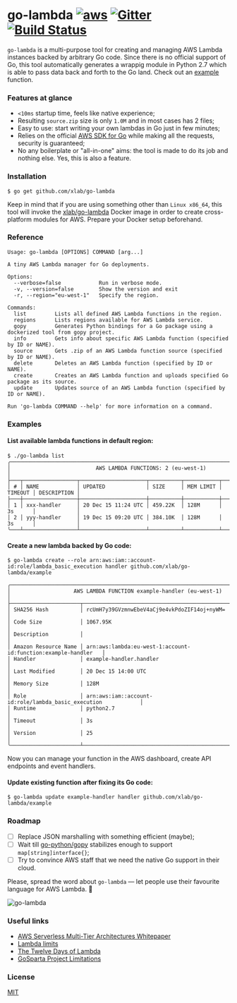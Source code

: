 # go-lambda [![aws](https://d0.awsstatic.com/logos/aws/AWS_Logo_PoweredBy_127px.png)](https://aws.amazon.com) [![Gitter](https://badges.gitter.im/xlab/go-lambda.svg)](https://gitter.im/xlab/go-lambda?utm_source=badge&utm_medium=badge&utm_campaign=pr-badge) [![Build Status](https://travis-ci.org/xlab/go-lambda.svg)](https://travis-ci.org/xlab/go-lambda)

`go-lambda` is a multi-purpose tool for creating and managing AWS Lambda instances backed by arbitrary Go code. Since there is no official support of Go, this tool automatically generates a wrappig module in Python 2.7 which is able to pass data back and forth to the Go land. Check out an [example](/example/example.go) function.

### Features at glance

* `<10ms` startup time, feels like native experience;
* Resulting `source.zip` size is only `1.0M` and in most cases has 2 files;
* Easy to use: start writing your own lambdas in Go just in few minutes;
* Relies on the official [AWS SDK for Go](https://github.com/aws/aws-sdk-go) while making all the requests, security is guaranteed;
* No any boilerplate or "all-in-one" aims: the tool is made to do its job and nothing else. Yes, this is also a feature.

### Installation

```
$ go get github.com/xlab/go-lambda
```

Keep in mind that if you are using something other than `Linux x86_64`, this tool will invoke the [xlab/go-lambda](https://hub.docker.com/r/xlab/go-lambda/) Docker image in order to create cross-platform modules for AWS. Prepare your Docker setup beforehand.

### Reference

```
Usage: go-lambda [OPTIONS] COMMAND [arg...]

A tiny AWS Lambda manager for Go deployments.

Options:
  --verbose=false            Run in verbose mode.
  -v, --version=false        Show the version and exit
  -r, --region="eu-west-1"   Specify the region.

Commands:
  list         Lists all defined AWS Lambda functions in the region.
  regions      Lists regions available for AWS Lambda service.
  gopy         Generates Python bindings for a Go package using a dockerized tool from gopy project.
  info         Gets info about specific AWS Lambda function (specified by ID or NAME).
  source       Gets .zip of an AWS Lambda function source (specified by ID or NAME).
  delete       Deletes an AWS Lambda function (specified by ID or NAME).
  create       Creates an AWS Lambda function and uploads specified Go package as its source.
  update       Updates source of an AWS Lambda function (specified by ID or NAME).

Run 'go-lambda COMMAND --help' for more information on a command.
```

### Examples

#### List available lambda functions in default region:

```
$ ./go-lambda list
╭──────────────────────────────────────────────────────────────────────────────────────────╮
│                           AWS LAMBDA FUNCTIONS: 2 (eu-west-1)                            │
├───┬─────────────────┬─────────────────────┬──────────┬───────────┬─────────┬─────────────┤
│ # │ NAME            │ UPDATED             │ SIZE     │ MEM LIMIT │ TIMEOUT │ DESCRIPTION │
├───┼─────────────────┼─────────────────────┼──────────┼───────────┼─────────┼─────────────┤
│ 1 │ xxx-handler     │ 20 Dec 15 11:24 UTC │ 459.22K  │ 128M      │ 3s      │             │
│ 2 │ yyy-handler     │ 19 Dec 15 09:20 UTC │ 384.10K  │ 128M      │ 3s      │             │
╰───┴─────────────────┴─────────────────────┴──────────┴───────────┴─────────┴─────────────╯
```

#### Create a new lambda backed by Go code:

```
$ go-lambda create --role arn:aws:iam::account-id:role/lambda_basic_execution handler github.com/xlab/go-lambda/example

╭───────────────────────────────────────────────────────────────────────────────────────╮
│                    AWS LAMBDA FUNCTION example-handler (eu-west-1)                    │
├──────────────────────┬────────────────────────────────────────────────────────────────┤
│ SHA256 Hash          │ rcUmH7y39GVzmnwEbeV4aCj9e4vkPdoZIF14oj+nyWM=                   │
│ Code Size            │ 1067.95K                                                       │
│ Description          │                                                                │
│ Amazon Resource Name │ arn:aws:lambda:eu-west-1:account-id:function:example-handler   │
│ Handler              │ example-handler.handler                                        │
│ Last Modified        │ 20 Dec 15 14:00 UTC                                            │
│ Memory Size          │ 128M                                                           │
│ Role                 │ arn:aws:iam::account-id:role/lambda_basic_execution            │
│ Runtime              │ python2.7                                                      │
│ Timeout              │ 3s                                                             │
│ Version              │ 25                                                             │
╰──────────────────────┴────────────────────────────────────────────────────────────────╯
```

Now you can manage your function in the AWS dashboard, create API endpoints and event handlers.

#### Update existing function after fixing its Go code:

```
$ go-lambda update example-handler handler github.com/xlab/go-lambda/example
```

### Roadmap

- [ ] Replace JSON marshalling with something efficient (maybe);
- [ ] Wait till [go-python/gopy](https://github.com/go-python/gopy) stabilizes enough to support `map[string]interface{}`;
- [ ] Try to convince AWS staff that we need the native Go support in their cloud.

Please, spread the word about `go-lambda` — let people use their favourite language for AWS Lambda. 🍻

![go-lambda](http://cl.ly/1w1U1n3w3W2n/go-lamda-alt.png)

### Useful links

* [AWS Serverless Multi-Tier Architectures Whitepaper](https://d0.awsstatic.com/whitepapers/AWS_Serverless_Multi-Tier_Architectures.pdf)
* [Lambda limits](http://docs.aws.amazon.com/lambda/latest/dg/limits.html)
* [The Twelve Days of Lambda](https://aws.amazon.com/blogs/compute/the-twelve-days-of-lambda/)
* [GoSparta Project Limitations](http://gosparta.io/docs/limitations/)

### License

[MIT](/LICENSE)
